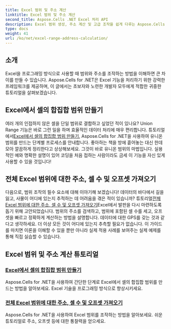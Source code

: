 ```yaml
---
title: Excel 범위 및 주소 계산
linktitle: Excel 범위 및 주소 계산
second_title: Aspose.Cells .NET Excel 처리 API
description: Excel 범위 생성, 주소 계산 및 고급 조작을 쉽게 다루는 Aspose.Cells for .NET에 대한 필수 튜토리얼을 알아보세요.
type: docs
weight: 41
url: /ko/net/excel-range-address-calculation/
---
```

## 소개

Excel을 프로그래밍 방식으로 사용할 때 범위와 주소를 조작하는 방법을 이해하면 큰 차이를 만들 수 있습니다. Aspose.Cells for .NET은 Excel 기능을 처리하기 위한 강력한 프레임워크를 제공하며, 이 글에서는 초보자와 노련한 개발자 모두에게 적합한 귀중한 튜토리얼을 살펴보겠습니다.

## Excel에서 셀의 합집합 범위 만들기

여러 개의 인접하지 않은 셀을 단일 범위로 결합하고 싶었던 적이 있나요? Union Range 기능은 바로 그런 일을 하며 효율적인 데이터 처리에 매우 편리합니다. 튜토리얼에서[Excel에서 셀의 합집합 범위 만들기](./create-union-range-of-cells-in-excel/), Aspose.Cells for .NET을 사용하여 유니온 범위를 만드는 단계별 프로세스를 안내합니다. 좋아하는 책을 방에 흩어놓는 대신 한데 모아 깔끔하게 정리한다고 상상해보세요. 그것이 바로 유니온 범위의 마법입니다. 실용적인 예와 명확한 설명이 있어 코딩을 처음 접하는 사람이라도 금세 이 기능을 자신 있게 사용할 수 있을 것입니다!

## 전체 Excel 범위에 대한 주소, 셀 수 및 오프셋 가져오기

 다음으로, 범위 조작의 필수 요소에 대해 이야기해 보겠습니다! 데이터의 바다에서 길을 잃고, 사물이 어디에 있는지 추적하는 데 어려움을 겪은 적이 있습니까? 튜토리얼[전체 Excel 범위에 대한 주소, 셀 수 및 오프셋 가져오기](./get-address-cell-count-and-offset-for-entire-excel-range/)Excel에서 발판을 다시 마련하도록 돕기 위해 고안되었습니다. 범위의 주소를 검색하고, 범위에 포함된 셀 수를 세고, 오프셋을 빠르고 정확하게 계산하는 방법을 설명합니다. 데이터에 대한 GPS를 갖는 것과 같다고 생각하세요. 더 이상 모든 것이 어디에 있는지 추측할 필요가 없습니다. 이 가이드를 마치면 이론을 이해할 수 있을 뿐만 아니라 실제 적용 사례를 보여주는 실제 예제를 통해 직접 실습할 수 있습니다.


## Excel 범위 및 주소 계산 튜토리얼
### [Excel에서 셀의 합집합 범위 만들기](./create-union-range-of-cells-in-excel/)
Aspose.Cells for .NET을 사용하여 간단한 단계로 Excel에서 셀의 합집합 범위를 만드는 방법을 알아보세요. Excel 기술을 프로그래밍 방식으로 향상시키세요.
### [전체 Excel 범위에 대한 주소, 셀 수 및 오프셋 가져오기](./get-address-cell-count-and-offset-for-entire-excel-range/)
Aspose.Cells for .NET을 사용하여 Excel 범위를 조작하는 방법을 알아보세요. 쉬운 튜토리얼로 주소, 오프셋 등에 대한 통찰력을 얻으세요.
